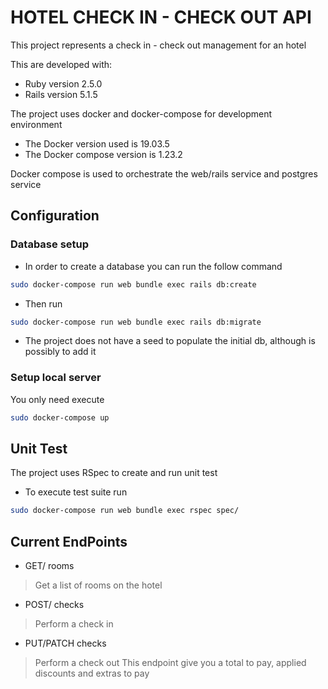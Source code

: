 # HOTEL CHECK IN - CHECK OUT API

This project represents a check in - check out management for an hotel

This are developed with:

* Ruby version 2.5.0
* Rails version 5.1.5

The project uses docker and docker-compose for development environment
* The Docker version used is 19.03.5
* The Docker compose version is 1.23.2

Docker compose is used to orchestrate the web/rails service and postgres service

## Configuration

### Database setup
* In order to create a database you can run the follow command
```bash
sudo docker-compose run web bundle exec rails db:create
```

* Then run
```bash
sudo docker-compose run web bundle exec rails db:migrate
```
* The project does not have a seed to populate the initial db, although is possibly to add it

### Setup local server
You only need execute
```bash
sudo docker-compose up
```

## Unit Test
The project uses RSpec to create and run unit test
* To execute test suite run
```bash
sudo docker-compose run web bundle exec rspec spec/
```

## Current EndPoints
* GET/ rooms
> Get a list of rooms on the hotel

* POST/ checks
> Perform a check in

* PUT/PATCH checks
> Perform a check out
> This endpoint give you a total to pay, applied discounts and extras to pay
